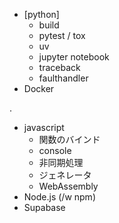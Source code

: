 - [python]
  - build
  - pytest / tox
  - uv
  - jupyter notebook
  - traceback
  - faulthandler
- Docker

.

- javascript
  - 関数のバインド
  - console
  - 非同期処理
  - ジェネレータ
  - WebAssembly
- Node.js (/w npm)
- Supabase
